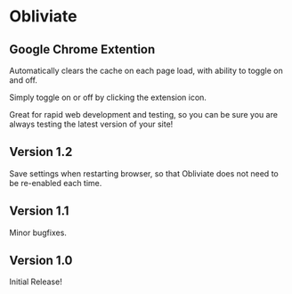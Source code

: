 # Obliviate
Google Chrome Extention
----
Automatically clears the cache on each page load, with ability to toggle on and off.

Simply toggle on or off by clicking the extension icon.

Great for rapid web development and testing, so you can be sure you are always testing the latest version of your site!

## Version 1.2
Save settings when restarting browser, so that Obliviate does not need to be re-enabled each time.

## Version 1.1
Minor bugfixes.

## Version 1.0
Initial Release!